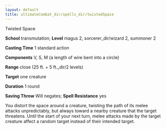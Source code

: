 ```yaml
---
layout: default
title: ultimateCombat_dir/spells_dir/twistedSpace
---
```

Twisted Space

**School** transmutation; **Level** magus 2, sorcerer_dir/wizard 2, summoner 2

**Casting Time** 1 standard action

**Components** V, S, M (a length of wire bent into a circle)

**Range** close (25 ft. + 5 ft._dir/2 levels)

**Target** one creature

**Duration** 1 round

**Saving Throw** Will negates; **Spell Resistance** yes

You distort the space around a creature, twisting the path of its melee attacks unpredictably, but always toward a nearby creature that the target threatens. Until the start of your next turn, melee attacks made by the target creature affect a random target instead of their intended target.

